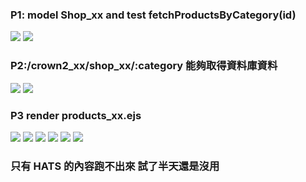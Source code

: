 ### P1: model Shop_xx and test fetchProductsByCategory(id)

![](https://i.imgur.com/6d5ZPOj.png)
![](https://i.imgur.com/VlLOxgE.png)

### P2:/crown2_xx/shop_xx/:category 能夠取得資料庫資料

![](https://i.imgur.com/Ysw7upK.png)
![](https://i.imgur.com/mZI7sC1.png)

### P3 render products_xx.ejs

![](https://i.imgur.com/iO3tLhh.png)
![](https://i.imgur.com/BGtAPQF.jpg)
![](https://i.imgur.com/GPcrAyL.png)
![](https://i.imgur.com/ET2Vza1.jpg)
![](https://i.imgur.com/4oyYRAT.png)
![](https://i.imgur.com/3zzeN58.png)

### 只有 HATS 的內容跑不出來 試了半天還是沒用
